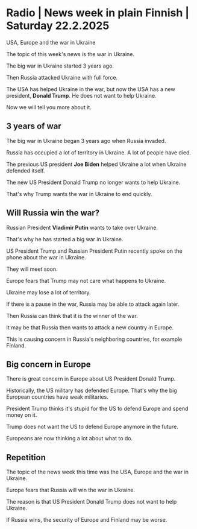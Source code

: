 # Radio \| News week in plain Finnish \| Saturday 22.2.2025

USA, Europe and the war in Ukraine

The topic of this week's news is the war in Ukraine.

The big war in Ukraine started 3 years ago.

Then Russia attacked Ukraine with full force.

The USA has helped Ukraine in the war, but now the USA has a new president, **Donald Trump**. He does not want to help Ukraine.

Now we will tell you more about it.

## 3 years of war

The big war in Ukraine began 3 years ago when Russia invaded.

Russia has occupied a lot of territory in Ukraine. A lot of people have died.

The previous US president **Joe Biden** helped Ukraine a lot when Ukraine defended itself.

The new US President Donald Trump no longer wants to help Ukraine.

That's why Trump wants the war in Ukraine to end quickly.

## Will Russia win the war?

Russian President **Vladimir Putin** wants to take over Ukraine.

That's why he has started a big war in Ukraine.

US President Trump and Russian President Putin recently spoke on the phone about the war in Ukraine.

They will meet soon.

Europe fears that Trump may not care what happens to Ukraine.

Ukraine may lose a lot of territory.

If there is a pause in the war, Russia may be able to attack again later.

Then Russia can think that it is the winner of the war.

It may be that Russia then wants to attack a new country in Europe.

This is causing concern in Russia's neighboring countries, for example Finland.

## Big concern in Europe

There is great concern in Europe about US President Donald Trump.

Historically, the US military has defended Europe. That's why the big European countries have weak militaries.

President Trump thinks it's stupid for the US to defend Europe and spend money on it.

Trump does not want the US to defend Europe anymore in the future.

Europeans are now thinking a lot about what to do.

## Repetition

The topic of the news week this time was the USA, Europe and the war in Ukraine.

Europe fears that Russia will win the war in Ukraine.

The reason is that US President Donald Trump does not want to help Ukraine.

If Russia wins, the security of Europe and Finland may be worse.


